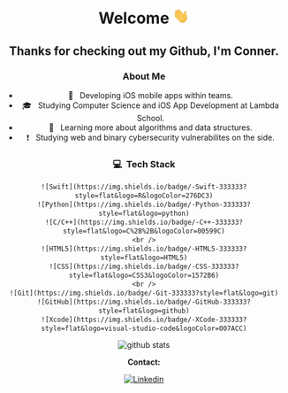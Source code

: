 <div align="center">

 <h1> Welcome <img src="https://github.com/ABSphreak/ABSphreak/blob/master/gifs/Hi.gif" width="30px"> </h1>
  
</div>

<div align="center">
  <h2> Thanks for checking out my Github, I'm Conner.</h2>

  <h3> About Me </h3>

  - 📱 &nbsp; Developing iOS mobile apps within teams.
  - 🎓 &nbsp; Studying Computer Science and iOS App Development at Lambda School.
  - 🌱 &nbsp; Learning more about algorithms and data structures.
  - ❗ &nbsp; Studying web and binary cybersecurity vulnerabilites on the side.

  <h3> 💻  &nbsp;Tech Stack</h3>

    ![Swift](https://img.shields.io/badge/-Swift-333333?style=flat&logo=R&logoColor=276DC3)
    ![Python](https://img.shields.io/badge/-Python-333333?style=flat&logo=python)
    ![C/C++](https://img.shields.io/badge/-C++-333333?style=flat&logo=C%2B%2B&logoColor=00599C)
    <br />
    ![HTML5](https://img.shields.io/badge/-HTML5-333333?style=flat&logo=HTML5)
    ![CSS](https://img.shields.io/badge/-CSS-333333?style=flat&logo=CSS3&logoColor=1572B6)
    <br />
    ![Git](https://img.shields.io/badge/-Git-333333?style=flat&logo=git)
    ![GitHub](https://img.shields.io/badge/-GitHub-333333?style=flat&logo=github)
    ![Xcode](https://img.shields.io/badge/-XCode-333333?style=flat&logo=visual-studio-code&logoColor=007ACC)

<div align="center">

<div align="center">
  
  ![github stats](https://github-readme-stats.vercel.app/api?username=ConnerLambdaAccount&show_icons=true)
  
  **Contact:**<br>

  [![Linkedin](https://img.shields.io/badge/-LinkedIn-blue?style=flat-square&logo=Linkedin&logoColor=white&link=https://www.linkedin.com/in/conner-wells)](https://www.linkedin.com/in/conner-wells)

</div>
